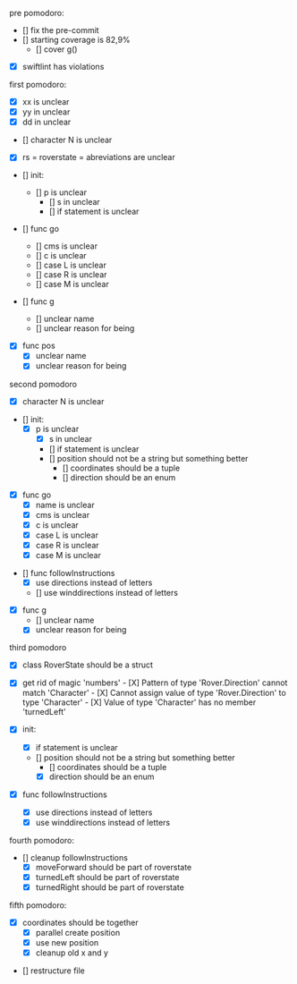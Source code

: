 pre pomodoro: 
- [] fix the pre-commit 
- [] starting coverage is 82,9%  
    - [] cover g()
- [X] swiftlint has violations
    

first pomodoro: 
- [x] xx is unclear
- [x] yy in unclear
- [x] dd in unclear
- [] character N is unclear
- [X] rs = roverstate = abreviations are        unclear
- [] init:
  - [] p is unclear
    - [] s in unclear
    - [] if statement is unclear

- [] func go
    - [] cms is unclear
    - [] c is unclear
    - [] case L is unclear
    - [] case R is unclear
    - [] case M is unclear
    
- [] func g
    - [] unclear name 
    - [] unclear reason for being
    
- [X] func pos
    - [X] unclear name
    - [X] unclear reason for being

second pomodoro
- [x] character N is unclear
- [] init:
  - [x] p is unclear
    - [x] s in unclear
    - [] if statement is unclear
    - [] position should not be a string but something better
        - [] coordinates should be a tuple
        - [] direction should be an enum

- [x] func go
    - [x] name is unclear
    - [x] cms is unclear
    - [x] c is unclear
    - [x] case L is unclear
    - [x] case R is unclear
    - [x] case M is unclear
    
- [] func followInstructions 
    - [x] use directions instead of letters
    - [] use winddirections instead of letters 
    
- [x] func g
    - [] unclear name 
    - [x] unclear reason for being
    
third pomodoro    
- [x] class RoverState should be a struct
- [X] get rid of magic 'numbers'
        - [X] Pattern of type 'Rover.Direction' cannot match 'Character'
        - [X] Cannot assign value of type 'Rover.Direction' to type 'Character'
        - [X] Value of type 'Character' has no member 'turnedLeft'
        
        

- [X] init:
    - [X] if statement is unclear
    - [] position should not be a string but something better
        - [] coordinates should be a tuple
        - [X] direction should be an enum

- [X] func followInstructions 
    - [x] use directions instead of letters
    - [X] use winddirections instead of letters 

fourth pomodoro:
- [] cleanup followInstructions
    - [X] moveForward should be part of roverstate
    - [x] turnedLeft should be part of roverstate
    - [x] turnedRight should be part of roverstate 
    
fifth pomodoro: 
- [x] coordinates should be together
    - [x] parallel create position
    - [x] use new position
    - [x] cleanup old x and y
- [] restructure file



